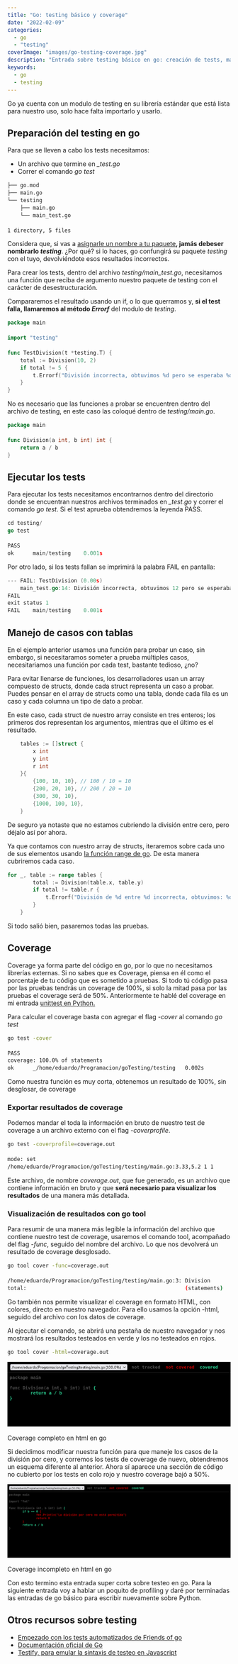 ```yaml
---
title: "Go: testing básico y coverage"
date: "2022-02-09"
categories: 
  - go
  - "testing"
coverImage: "images/go-testing-coverage.jpg"
description: "Entrada sobre testing básico en go: creación de tests, manejo de múltiples casos, coverage y exportación de resultados a html."
keywords:
  - go
  - testing
---
```


Go ya cuenta con un modulo de testing en su librería estándar que está lista para nuestro uso, solo hace falta importarlo y usarlo.

## Preparación del testing en go

Para que se lleven a cabo los tests necesitamos:

- Un archivo que termine en _\_test.go_
- Correr el comando _go test_

```bash
├── go.mod
├── main.go
└── testing
    ├── main.go
    └── main_test.go

1 directory, 5 files
```

Considera que, si vas a [asignarle un nombre a tu paquete](/go-importacion-de-paquetes-y-manejo-de-modulos/)**, jamás debeser nombrarlo _testing_**. ¿Por qué? si lo haces, go confungirá su paquete _testing_ con el tuyo, devolviéndote esos resultados incorrectos.

Para crear los tests, dentro del archivo _testing/main\_test.go_, necesitamos una función que reciba de argumento nuestro paquete de testing con el carácter de desestructuración.

Compararemos el resultado usando un if, o lo que querramos y, **si el test falla, llamaremos al método _Errorf_** del modulo de _testing_.

```go
package main

import "testing"

func TestDivision(t *testing.T) {
    total := Division(10, 2)
    if total != 5 {
        t.Errorf("División incorrecta, obtuvimos %d pero se esperaba %d", total, 5)
    }
}
```

No es necesario que las funciones a probar se encuentren dentro del archivo de testing, en este caso las coloqué dentro de _testing/main.go_.

```go
package main

func Division(a int, b int) int {
	return a / b
}
```

## Ejecutar los tests

Para ejecutar los tests necesitamos encontrarnos dentro  del directorio donde se encuentran nuestros archivos terminados en _\_test.go_ y correr el comando _go test_. Si el test aprueba obtendremos la leyenda PASS.

```go
cd testing/
go test

PASS
ok      main/testing    0.001s
```

Por otro lado, si los tests fallan se imprimirá la palabra FAIL en pantalla:

```go
--- FAIL: TestDivision (0.00s)
    main_test.go:14: División incorrecta, obtuvimos 12 pero se esperaba 5
FAIL
exit status 1
FAIL    main/testing    0.001s
```

## Manejo de casos con tablas

En el ejemplo anterior usamos una función para probar un caso, sin embargo, si necesitaramos someter a prueba múltiples casos, necesitariamos una función por cada test, bastante tedioso, ¿no?

Para evitar llenarse de funciones, los desarrolladores usan un array compuesto de structs, donde cada struct representa un caso a probar. Puedes pensar en el array de structs como una tabla, donde cada fila es un caso y cada columna un tipo de dato a probar.

En este caso, cada struct de nuestro array consiste en tres enteros; los primeros dos representan los argumentos, mientras que el último es el resultado.

```go
	tables := []struct {
		x int
		y int
		r int
	}{
		{100, 10, 10}, // 100 / 10 = 10
		{200, 20, 10}, // 200 / 20 = 10
		{300, 30, 10},
		{1000, 100, 10},
	}
```

De seguro ya notaste que no estamos cubriendo la división entre cero, pero déjalo así por ahora.

Ya que contamos con nuestro array de structs, iteraremos sobre cada uno de sus elementos usando [la función range de go](/go-arrays-y-slices/). De esta manera cubriremos cada caso.

```go
for _, table := range tables {
		total := Division(table.x, table.y)
		if total != table.r {
			t.Errorf("División de %d entre %d incorrecta, obtuvimos: %d, pero el resultado es: %d.", table.x, table.y, total, table.r)
		}
	}
```

Si todo salió bien, pasaremos todas las pruebas.

## Coverage

Coverage ya forma parte del código en go, por lo que no necesitamos librerías externas. Si no sabes que es Coverage, piensa en él como el porcentaje de tu código que es sometido a pruebas. Si todo tú código pasa por las pruebas tendrás un coverage de 100%, si solo la mitad pasa por las pruebas el coverage será de 50%. Anteriormente te hablé del coverage en mi entrada [unittest en Python.](/unittest-python-valen-la-pena-los-tests-en-python/)

Para calcular el coverage basta con agregar el flag _\-cover_ al comando _go test_

```bash
go test -cover

PASS
coverage: 100.0% of statements
ok      _/home/eduardo/Programacion/goTesting/testing   0.002s
```

Como nuestra función es muy corta, obtenemos un resultado de 100%, sin desglosar, de coverage

### Exportar resultados de coverage

Podemos mandar el toda la información en bruto de nuestro test de coverage a un archivo externo con el flag _\-coverprofile_.

```bash
go test -coverprofile=coverage.out

mode: set
/home/eduardo/Programacion/goTesting/testing/main.go:3.33,5.2 1 1
```

Este archivo, de nombre _coverage.out_, que fue generado, es un archivo que contiene información en bruto y que **será necesario para visualizar los resultados** de una manera más detallada.

### Visualización de resultados con go tool

Para resumir de una manera más legible la información del archivo que contiene nuestro test de coverage, usaremos el comando tool, acompañado del flag _\-func_, seguido del nombre del archivo. Lo que nos devolverá un resultado de coverage desglosado.

```bash
go tool cover -func=coverage.out

/home/eduardo/Programacion/goTesting/testing/main.go:3: Division        100.0%
total:                                                  (statements)    100.0%
```

Go también nos permite visualizar el coverage en formato HTML, con colores, directo en nuestro navegador. Para ello usamos la opción -html, seguido del archivo con los datos de coverage.

Al ejecutar el comando, se abrirá una pestaña de nuestro navegador y nos mostrará los resultados testeados en verde y los no testeados en rojos.

```bash
go tool cover -html=coverage.out
```

![Coverage en go](images/Captura-de-pantalla-de-2022-02-09-12-35-57.png)

Coverage completo en html en go

Si decidimos modificar nuestra función para que maneje los casos de la división por cero, y corremos los tests de coverage de nuevo, obtendremos un esquema diferente al anterior. Ahora sí aparece una sección de código no cubierto por los tests en colo rojo y nuestro coverage bajó a 50%.

![Captura de pantalla del coverage en go](images/coverage-en-go.png)

Coverage incompleto en html en go

Con esto termino esta entrada super corta sobre testeo en go. Para la siguiente entrada voy a hablar un poquito de profiling y daré por terminadas las entradas de go básico para escribir nuevamente sobre Python.

## Otros recursos sobre testing

- [Empezado con los tests automatizados de Friends of go](https://blog.friendsofgo.tech/posts/empezando-con-los-tests-automatizados-en-go/)
- [Documentación oficial de Go](https://pkg.go.dev/testing)
- [Testify, para emular la sintaxis de testeo en Javascript](https://github.com/stretchr/testify#assert-package)
